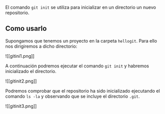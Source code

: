 El comando `git init` se utiliza para inicializar en un directorio un nuevo repositorio.

## Como usarlo

Supongamos que tenemos un proyecto en la carpeta `hellogit`. Para ello nos dirigiremos a dicho directorio:

![[gitini1.png]]

A continuación podremos ejecutar el comando `git init` y habremos inicializado el directorio.

![[gitinit2.png]]

Podremos comprobar que el repositorio ha sido inicializado ejecutando el comando `ls -la` y observando que se incluye el directorio `.git`.

![[gitinit3.png]]
